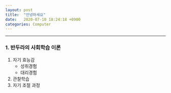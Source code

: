 ```yaml
---
layout: post 
title:  "안녕하세요"
date:   2020-07-10 18:24:18 +0900
categories: Computer
---
```


***
### 1. 반두라의 사회학습 이론

1. 자기 효능감
     - 성취경험
     - 대리경험
2. 관찰학습
3. 자기 조절 과정
